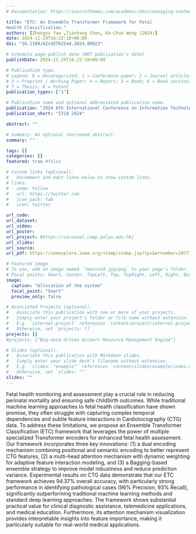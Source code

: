 ```yaml
---
# Documentation: https://sourcethemes.com/academic/docs/managing-content/

title: "ETC: An Ensemble Transformer Framework for Fetal
Health Classification."
authors: [Zhongyu Yao ,Tianhang Chen, Ka-Chun Wong (2024)]
date: 2024-11-29T16:22:18+08:00
doi: "10.1109/AIxSET62544.2024.00023"

# Schedule page publish date (NOT publication's date).
publishDate: 2024-11-29T16:22:18+08:00

# Publication type.
# Legend: 0 = Uncategorized; 1 = Conference paper; 2 = Journal article;
# 3 = Preprint / Working Paper; 4 = Report; 5 = Book; 6 = Book section;
# 7 = Thesis; 8 = Patent
publication_types: ["1"]

# Publication name and optional abbreviated publication name.
publication: "2024 6th International Conference on Information Technology and Computer Application"
publication_short: "ITCA 2024"

abstract: ""

# Summary. An optional shortened abstract.
summary: ""

tags: []
categories: []
featured: true #false

# Custom links (optional).
#   Uncomment and edit lines below to show custom links.
# links:
# - name: Follow
#   url: https://twitter.com
#   icon_pack: fab
#   icon: twitter

url_code:
url_dataset:
url_video: 
url_poster: 
url_project: #https://carousel.comp.polyu.edu.hk/
url_slides: 
url_source: 
url_pdf: https://ieeexplore.ieee.org/stamp/stamp.jsp?tp=&arnumber=10771021

# Featured image
# To use, add an image named `featured.jpg/png` to your page's folder. 
# Focal points: Smart, Center, TopLeft, Top, TopRight, Left, Right, BottomLeft, Bottom, BottomRight.
image:
  caption: "Allocation of the system"
  focal_point: "Smart"
  preview_only: false

# Associated Projects (optional).
#   Associate this publication with one or more of your projects.
#   Simply enter your project's folder or file name without extension.
#   E.g. `internal-project` references `content/project/internal-project/index.md`.
#   Otherwise, set `projects: []`.
projects: []
#projects: ["Big-data-driven Airport Resource Management Engine"]

# Slides (optional).
#   Associate this publication with Markdown slides.
#   Simply enter your slide deck's filename without extension.
#   E.g. `slides: "example"` references `content/slides/example/index.md`.
#   Otherwise, set `slides: ""`.
slides: ""
---
```

Fetal health monitoring and assessment play a crucial role in reducing perinatal mortality and ensuring safe childbirth outcomes. While traditional machine learning approaches to fetal health classification have shown promise, they often struggle with capturing complex temporal dependencies and subtle feature interactions in Cardiotocography (CTG) data. To address these limitations, we propose an Ensemble Transformer Classification (ETC) framework that leverages the power of multiple specialized Transformer encoders for enhanced fetal health assessment. Our framework incorporates three key innovations: (1) a dual encoding mechanism combining positional and semantic encoding to better represent CTG features, (2) a multi-head attention mechanism with dynamic weighting for adaptive feature interaction modeling, and (3) a Bagging-based ensemble strategy to improve model robustness and reduce prediction variance. Experimental results on CTG data demonstrate that our ETC framework achieves 94.37% overall accuracy, with particularly strong performance in identifying pathological cases (96% Precision, 93% Recall), significantly outperforming traditional machine learning methods and standard deep learning approaches. The framework shows substantial practical value for clinical diagnostic assistance, telemedicine applications, and medical education. Furthermore, its attention mechanism visualization provides interpretable insights into feature importance, making it particularly suitable for real-world medical applications.